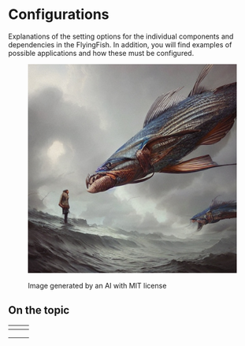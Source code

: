 # Configurations

Explanations of the setting options for the individual components and dependencies in the FlyingFish. In addition, you will find examples of possible applications and how these must be configured.

<figure><img src="../.gitbook/assets/781ecdd4-bd15-426f-a1b6-228319eaa3e9.jpeg" alt=""><figcaption><p>Image generated by an AI with MIT license</p></figcaption></figure>

## On the topic

<table data-view="cards"><thead><tr><th></th><th></th><th></th></tr></thead><tbody><tr><td></td><td></td><td></td></tr><tr><td></td><td></td><td></td></tr><tr><td></td><td></td><td></td></tr></tbody></table>
